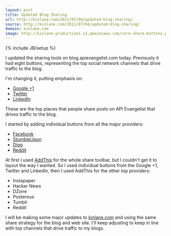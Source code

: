```yaml
---
layout: post
title: Updated Blog Sharing
url: http://kinlane.com/2011/07/04/updated-blog-sharing/
source: http://kinlane.com/2011/07/04/updated-blog-sharing/
domain: kinlane.com
image: http://kinlane-productions.s3.amazonaws.com/core-share-buttons.png
---
```

{% include JB/setup %}<p><img src="http://kinlane-productions.s3.amazonaws.com/core-share-buttons.png" alt="" align="right" />I updated the sharing tools on blog.apievangelist.com today.  Previously it had eight buttons, representing the top social network channels that drive traffic to the blog.<p></p>
I'm changing it, putting emphasis on:
<ul class="mainlist">
	<li><a title="Google +1" href="http://www.google.com/webmasters/+1/button/" target="_blank">Google +1</a></li>
	<li><a title="Twitter Share Button" href="http://twitter.com/about/resources/tweetbutton" target="_blank">Twitter</a></li>
	<li><a title="LinkedIn Share Button" href="http://www.linkedin.com/publishers" target="_blank">LinkedIn</a></li>
</ul>
These are the top places that people share posts on API Evangelist that drives traffic to the blog.<p></p>
<img src="http://kinlane-productions.s3.amazonaws.com/secondary-share-buttons.png" alt="" align="right" />I started by adding individual buttons from all the major providers:
<ul class="mainlist">
	<li><a title="Facebook Like Button" href="http://developers.facebook.com/docs/reference/plugins/like/#" target="_blank">Facebook</a></li>
	<li><a title="StumbleUpon Share Button" href="http://www.stumbleupon.com/badges/" target="_blank">StumbleUpon</a></li>
	<li><a title="Digg Share Button" href="http://about.digg.com/downloads/button/smart" target="_blank">Digg</a></li>
	<li><a title="Reddit Share Button" href="http://www.reddit.com/buttons" target="_blank">Reddit</a></li>
</ul>
At first I used <a title="AddThis Sharing" href="http://www.addthis.com/analytics" target="_blank">AddThis</a> for the whole share toolbar, but I couldn't get it to layout the way I wanted.   So I used individual buttons from the Google +1, Twitter and LinkedIn, then I used AddThis for the other top providers:
<ul class="mainlist">
	<li>Instapaper</li>
	<li>Hacker News</li>
	<li>DZone</li>
	<li>Posterous</li>
	<li>Tumblr</li>
	<li>Reddit</li>
</ul>
I will be making some major updates to <a title="kinlane.com" href="http://www.kinlane.com" target="_blank">kinlane.com</a> and using the same share strategy for the blog and web site.  I'll keep adjusting to keep in line with top channels that drive traffic to my blogs.
</p>
